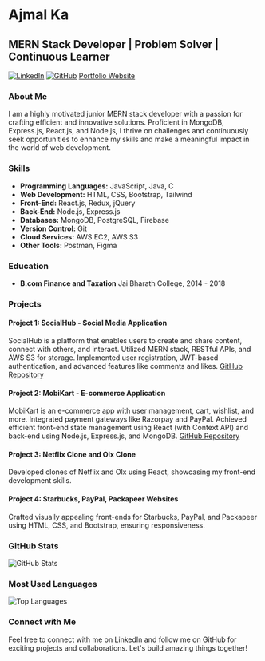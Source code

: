 # Ajmal Ka
## MERN Stack Developer | Problem Solver | Continuous Learner

[![LinkedIn](https://img.shields.io/badge/LinkedIn-Connect-blue)](https://www.linkedin.com/in/ajmalka84)
[![GitHub](https://img.shields.io/badge/GitHub-Follow-green)](https://github.com/Ajmalka84)
[Portfolio Website](https://www.yourportfoliowebsite.com)

### About Me
I am a highly motivated junior MERN stack developer with a passion for crafting efficient and innovative solutions. Proficient in MongoDB, Express.js, React.js, and Node.js, I thrive on challenges and continuously seek opportunities to enhance my skills and make a meaningful impact in the world of web development.

### Skills
- **Programming Languages:** JavaScript, Java, C
- **Web Development:** HTML, CSS, Bootstrap, Tailwind
- **Front-End:** React.js, Redux, jQuery
- **Back-End:** Node.js, Express.js
- **Databases:** MongoDB, PostgreSQL, Firebase
- **Version Control:** Git
- **Cloud Services:** AWS EC2, AWS S3
- **Other Tools:** Postman, Figma

### Education
- **B.com Finance and Taxation**
  Jai Bharath College, 2014 - 2018

### Projects
#### Project 1: SocialHub - Social Media Application
SocialHub is a platform that enables users to create and share content, connect with others, and interact. Utilized MERN stack, RESTful APIs, and AWS S3 for storage. Implemented user registration, JWT-based authentication, and advanced features like comments and likes.
[GitHub Repository](https://github.com/Ajmalka84/Social-Hub)

#### Project 2: MobiKart - E-commerce Application
MobiKart is an e-commerce app with user management, cart, wishlist, and more. Integrated payment gateways like Razorpay and PayPal. Achieved efficient front-end state management using React (with Context API) and back-end using Node.js, Express.js, and MongoDB.
[GitHub Repository](https://github.com/Ajmalka84/mobikart.tk)

#### Project 3: Netflix Clone and Olx Clone
Developed clones of Netflix and Olx using React, showcasing my front-end development skills.

#### Project 4: Starbucks, PayPal, Packapeer Websites
Crafted visually appealing front-ends for Starbucks, PayPal, and Packapeer using HTML, CSS, and Bootstrap, ensuring responsiveness.

### GitHub Stats
![GitHub Stats](https://github-readme-stats.vercel.app/api?username=Ajmalka84&show_icons=true&theme=dark)

### Most Used Languages
![Top Languages](https://github-readme-stats.vercel.app/api/top-langs/?username=Ajmalka84&layout=compact&theme=dark)

### Connect with Me
Feel free to connect with me on LinkedIn and follow me on GitHub for exciting projects and collaborations.
Let's build amazing things together!
